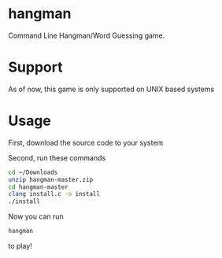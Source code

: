 # hangman
Command Line Hangman/Word Guessing game.
# Support
As of now, this game is only supported on UNIX based systems
# Usage
First, download the source code to your system

Second, run these commands
```bash
cd ~/Downloads
unzip hangman-master.zip
cd hangman-master
clang install.c -o install
./install
```

Now you can run
```bash
hangman
``` 
to play!

